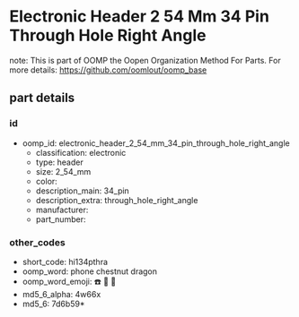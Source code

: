 # Electronic Header 2 54 Mm 34 Pin Through Hole Right Angle  

note: This is part of OOMP the Oopen Organization Method For Parts. For more details: https://github.com/oomlout/oomp_base

##  part details





### id
* oomp_id: electronic_header_2_54_mm_34_pin_through_hole_right_angle
  * classification: electronic
  * type: header
  * size: 2_54_mm
  * color: 
  * description_main: 34_pin
  * description_extra: through_hole_right_angle
  * manufacturer: 
  * part_number: 

### other_codes
* short_code: hi134pthra
* oomp_word: phone chestnut dragon
* oomp_word_emoji: :phone: :chestnut: :dragon:
* md5_6_alpha: 4w66x
* md5_6: 7d6b59* 